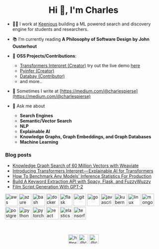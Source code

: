 <h1 align="center">Hi 👋, I'm Charles</h1>

- 👨‍💻 I work at [Keenious](https://keenious.com/) building a ML powered search and discovery engine for students and researchers. 

- 📚 I’m currently reading **A Philosophy of Software Design by John Ousterhout**

- 🤝 **OSS Projects/Contributions**:  
  * [Transformers Interpret (Creator)](https://github.com/cdpierse/transformers-interpret) try out the live demo [here](https://share.streamlit.io/cdpierse/transformers-interpret-streamlit/main/app.py)
  * [Pyinfer (Creator)](https://github.com/cdpierse/pyinfer)
  * [Databay (Contributor)](https://github.com/Voyz/databay) 
  * and more..

- 📝 Sometimes I write at [https://medium.com/@charlespierse](https://medium.com/@charlespierse)

- 💬 Ask me about
  *  **Search Engines**
  *   **Semantic/Vector Search** 
  *   **NLP** 
  *   **Explainable AI** 
  *   **Knowledge Graphs, Graph Embeddings, and Graph Databases**
  *   **Machine Learning**



### Blog posts
<!-- BLOG-POST-LIST:START -->
- [Knowledge Graph Search of 60 Million Vectors with Weaviate](https://medium.com/keenious/knowledge-graph-search-of-60-million-vectors-with-weaviate-7964657ec911?source=rss-1efa9a37c582------2)
- [Introducing Transformers Interpret — Explainable AI for Transformers](https://towardsdatascience.com/introducing-transformers-interpret-explainable-ai-for-transformers-890a403a9470?source=rss-1efa9a37c582------2)
- [How To Benchmark Any Models’ Inference Statistics For Production](https://towardsdatascience.com/how-to-benchmark-any-models-inference-statistics-for-production-906f6816d01b?source=rss-1efa9a37c582------2)
- [Build A Keyword Extraction API with Spacy, Flask, and FuzzyWuzzy](https://towardsdatascience.com/build-a-keyword-extraction-api-with-spacy-flask-and-fuzzywuzzy-4909d7ffc105?source=rss-1efa9a37c582------2)
- [Film Script Generation With GPT-2](https://towardsdatascience.com/film-script-generation-with-gpt-2-58601b00d371?source=rss-1efa9a37c582------2)
<!-- BLOG-POST-LIST:END -->


<p align="left"><img src="https://www.vectorlogo.zone/logos/amazon_aws/amazon_aws-icon.svg" alt="aws" width="40" height="40"/>
 <img src="https://www.vectorlogo.zone/logos/microsoft_azure/microsoft_azure-icon.svg" alt="azure" width="40" height="40"/>
 <img src="https://www.vectorlogo.zone/logos/gnu_bash/gnu_bash-icon.svg" alt="bash" width="40" height="40"/> <img src="https://www.vectorlogo.zone/logos/docker/docker-icon.svg" alt="docker" width="40" height="40"/> <img src="https://www.vectorlogo.zone/logos/pocoo_flask/pocoo_flask-icon.svg" alt="flask" width="40" height="40"/> <img src="https://www.vectorlogo.zone/logos/git-scm/git-scm-icon.svg" alt="git" width="40" height="40"/> <img src="https://www.vectorlogo.zone/logos/golang/golang-vertical.svg" alt="go" width="40" height="40"/> <img src="https://www.vectorlogo.zone/logos/javascript/javascript-icon.svg" alt="javascript" width="40" height="40"/> <img src="https://www.vectorlogo.zone/logos/kubernetes/kubernetes-icon.svg" alt="kubernetes" width="40" height="40"/> <img src="https://www.vectorlogo.zone/logos/linux/linux-icon.svg" alt="linux" width="40" height="40"/> <img src="https://www.vectorlogo.zone/logos/mongodb/mongodb-icon.svg" alt="mongodb" width="40" height="40"/> <img src="https://www.vectorlogo.zone/logos/postgresql/postgresql-icon.svg" alt="postgresql" width="40" height="40"/> <img src="https://www.vectorlogo.zone/logos/python/python-icon.svg" alt="python" width="40" height="40"/> <img src="https://www.vectorlogo.zone/logos/pytorch/pytorch-icon.svg" alt="pytorch" width="40" height="40"/> <img src="https://www.vectorlogo.zone/logos/reactjs/reactjs-icon.svg" alt="react" width="40" height="40"/>
 <img src="https://www.vectorlogo.zone/logos/elastic/elastic-icon.svg" alt="elasticsearch" width="40" height="40"/>
 <img src="https://www.vectorlogo.zone/logos/tensorflow/tensorflow-icon.svg" alt="tensorflow" width="40" height="40"/></p><p>&nbsp;</p>


<p align="center">
<a href="https://linkedin.com/in/https://www.linkedin.com/in/charles-pierse/" target="blank"><img align="center" src="https://cdn.jsdelivr.net/npm/simple-icons@3.0.1/icons/linkedin.svg" alt="https://www.linkedin.com/in/charles-pierse/" height="30" width="30" /></a>
<a href="https://medium.com/@charlespierse" target="blank"><img align="center" src="https://cdn.jsdelivr.net/npm/simple-icons@3.0.1/icons/medium.svg" alt="@charlespierse" height="30" width="30" /></a>
<a href="https://twitter.com/cdpierse" target="blank"><img align="center" src="https://cdn.jsdelivr.net/npm/simple-icons@3.0.1/icons/twitter.svg" alt="@charlespierse" height="30" width="30" /></a>
</p>


